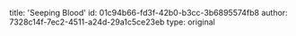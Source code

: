 title: 'Seeping Blood'
id: 01c94b66-fd3f-42b0-b3cc-3b6895574fb8
author: 7328c14f-7ec2-4511-a24d-29a1c5ce23eb
type: original
